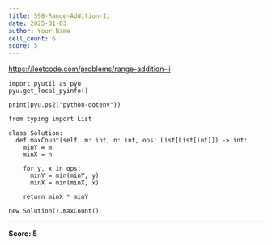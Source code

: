 ```yaml
---
title: 598-Range-Addition-Ii
date: 2025-01-03
author: Your Name
cell_count: 6
score: 5
---
```


https://leetcode.com/problems/range-addition-ii


```
import pyutil as pyu
pyu.get_local_pyinfo()
```


```
print(pyu.ps2("python-dotenv"))
```


```
from typing import List
```


```
class Solution:
  def maxCount(self, m: int, n: int, ops: List[List[int]]) -> int:
    minY = m
    minX = n

    for y, x in ops:
      minY = min(minY, y)
      minX = min(minX, x)

    return minX * minY
```


```
new Solution().maxCount()
```


---
**Score: 5**